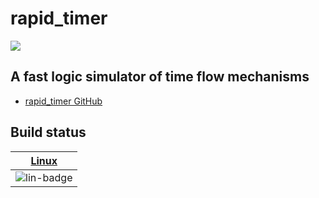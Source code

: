 # rapid_timer

![](https://img.shields.io/badge/release-v0.9.0-blue.png)

## A fast logic simulator of time flow mechanisms

* [rapid_timer GitHub](https://github.com/rangechow/rapid_timer)


## Build status

| [Linux][lin-link] | 
| :---------------: | 
| ![lin-badge]      | 

[lin-badge]: https://travis-ci.org/rangechow/rapid_timer.png?branch=master "Travis build status"
[lin-link]:  https://travis-ci.org/rangechow/rapid_timer "Travis build status"